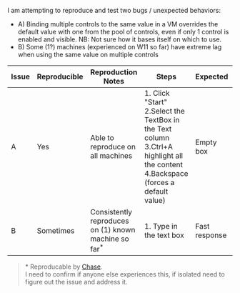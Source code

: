 I am attempting to reproduce and test two bugs / unexpected behaviors:
- A) Binding multiple controls to the same value in a VM overrides the default value with one from the pool of controls, even if only 1 control is enabled and visible. NB: Not sure how it bases itself on which to use.
- B) Some (1?) machines (experienced on W11 so far) have extreme lag when using the same value on multiple controls

| Issue  | Reproducible | Reproduction Notes | Steps | Expected | Actual |
| ------------- | ------------- | ------------- | ------------- | ------------- | ------------- |
| A  | Yes  | Able to reproduce on all machines | 1. Click "Start"<br>2.Select the TextBox in the Text column<br>3.Ctrl+A highlight all the content<br>4.Backspace (forces a default value) | Empty box | DateTimeOffset default
| B  | Sometimes  | Consistently reproduces on (1) known machine so far<sup>* | 1. Type in the text box | Fast response | (*) Extremely slow and laggy

> \* Reproducable by [Chase](https://github.com/ChaseDRedmon).<br>
> I need to confirm if anyone else experiences this, if isolated need to figure out the issue and address it.
